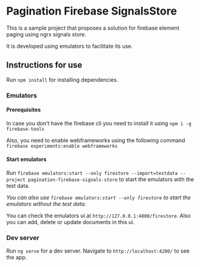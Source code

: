 # Pagination Firebase SignalsStore

This is a sample project that proposes a solution for firebase element paging using ngrx signals store. 

It is developed using emulators to facilitate its use.

## Instructions for use

Run `npm install` for installing dependencies.

### Emulators
#### Prerequisites

In case you don't have the firebase cli you need to install it using `npm i -g firebase-tools`

Also, you need to enable webframeworks using the following command `firebase experiments:enable webframeworks`

#### Start emulators

Run `firebase emulators:start --only firestore --import=testdata --project pagination-firebase-signals-store` to start the emulators with the test data.

*You can also use `firebase emulators:start --only firestore` to start the emulators without the test data.*

You can check the emulators ui at `http://127.0.0.1:4000/firestore`. Also you can add, delete or update documents in this ui.

### Dev server

Run `ng serve` for a dev server. Navigate to `http://localhost:4200/` to see the app.

